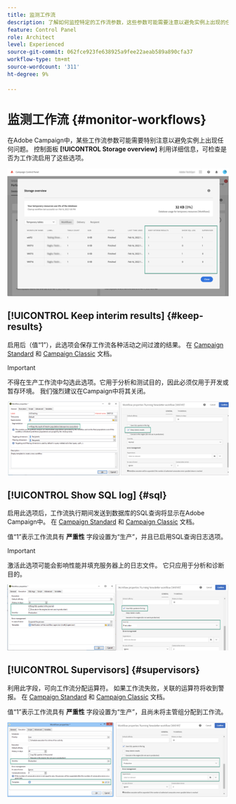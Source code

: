 ```yaml
---
title: 监测工作流
description: 了解如何监控特定的工作流参数，这些参数可能需要注意以避免实例上出现的任何问题。
feature: Control Panel
role: Architect
level: Experienced
source-git-commit: 062fce923fe638925a9fee22aeab589a890cfa37
workflow-type: tm+mt
source-wordcount: '311'
ht-degree: 9%

---
```


# 监测工作流 {#monitor-workflows}

<!-- Clean paused and completed workflows

When [!DNL Adobe Campaign] workflows are paused or completed, they leave temporary tables on your instances database that consume space and can lead to performance issues.

Control Panel allows you to identify those workflows and clean the temporary resources generated on your instances.

>[!NOTE]
>
>Technically, this operation executes the **[!UICONTROL Database cleanup technical workflow]** that runs on your Campaign instance everyday (see [Campaign Standard](https://experienceleague.adobe.com/docs/campaign-standard/using/administrating/application-settings/technical-workflows.html#list-of-technical-workflows) and [Campaign Classic](https://experienceleague.adobe.com/docs/campaign-classic/using/monitoring-campaign-classic/data-processing/database-cleanup-workflow.html) documentation). 

To clean paused and completed workflows, follow these steps:

1. Navigate to the **[!UICONTROL Performance monitoring]** card.

1. In the **[!UICONTROL Databases]** tab, select the instance where you want to perform the operation.

1. Access the **[!UICONTROL Storage overview]** details, then filter the list on **[!UICONTROL Temporary tables]**. Learn more on **[!UICONTROL Storage overview]** in [this page](database-storage-overview.md).

    ![](assets/wkf-monitoring-filter.png)

1. All temporary tables generated on your instances by workflows and deliveries display. Click the **[!UICONTROL Clean now]** button to delete the resources generated by paused and completed workflows.

    ![](assets/wkf-monitoring-clean.png)

1. Once the operation is confirmed, you can track the estimated remaining time in the **[!UICONTROL Storage overview]** list.

    ![](assets/wkf-monitoring-in-progress.png)

Monitor workflow parameters -->

在Adobe Campaign中，某些工作流参数可能需要特别注意以避免实例上出现任何问题。 控制面板 **[!UICONTROL Storage overview]** 利用详细信息，可检查是否为工作流启用了这些选项。

![](assets/wkf-monitoring-parameters.png)

## **[!UICONTROL Keep interim results]** {#keep-results}

启用后（值“1”），此选项会保存工作流各种活动之间过渡的结果。 在 [Campaign Standard](https://experienceleague.adobe.com/docs/campaign-standard/using/managing-processes-and-data/executing-a-workflow/managing-execution-options.html?lang=zh-Hans) 和 [Campaign Classic](https://experienceleague.adobe.com/docs/campaign-classic/using/automating-with-workflows/introduction/workflow-best-practices.html?lang=zh-Hans#logs) 文档。

>[!IMPORTANT]
>
>不得在生产工作流中勾选此选项。它用于分析和测试目的，因此必须仅用于开发或暂存环境。 我们强烈建议在Campaign中将其关闭。

![](assets/wkf-monitoring-keep.png)

## **[!UICONTROL Show SQL log]** {#sql}

启用此选项后，工作流执行期间发送到数据库的SQL查询将显示在Adobe Campaign中。 在 [Campaign Standard](https://experienceleague.corp.adobe.com/docs/campaign-standard/using/managing-processes-and-data/executing-a-workflow/managing-execution-options.html?lang=en) 和 [Campaign Classic](https://experienceleague.adobe.com/docs/campaign-classic/using/automating-with-workflows/advanced-management/workflow-properties.html?lang=en#execution) 文档。

值“1”表示工作流具有 **严重性** 字段设置为“生产”，并且已启用SQL查询日志选项。

>[!IMPORTANT]
>
>激活此选项可能会影响性能并填充服务器上的日志文件。 它只应用于分析和诊断目的。

![](assets/wkf-monitoring-sql.png)

## **[!UICONTROL Supervisors]** {#supervisors}

利用此字段，可向工作流分配运算符。 如果工作流失败，关联的运算符将收到警报。 在 [Campaign Standard](https://experienceleague.corp.adobe.com/docs/campaign-standard/using/managing-processes-and-data/executing-a-workflow/monitoring-workflow-execution.html?lang=en#error-management) 和 [Campaign Classic](https://experienceleague.adobe.com/docs/campaign-classic/using/automating-with-workflows/advanced-management/workflow-properties.html?lang=en#error-management) 文档。

值“1”表示工作流具有 **严重性** 字段设置为“生产”，且尚未将主管组分配到工作流。

![](assets/wkf-monitoring-supervisors.png)
